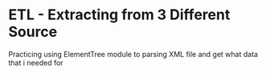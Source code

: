 # ETL - Extracting from 3 Different Source
Practicing using ElementTree module to parsing XML file and get what data that i needed for

